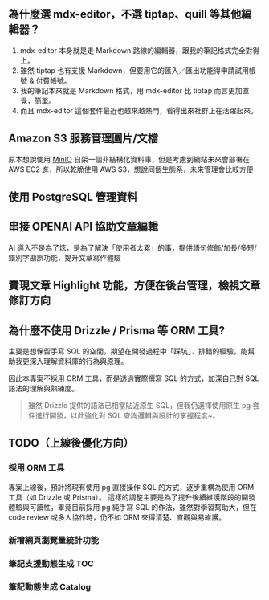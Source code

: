## 為什麼選 mdx-editor，不選 tiptap、quill 等其他編輯器？

1. mdx-editor 本身就是走 Markdown 路線的編輯器，跟我的筆記格式完全對得上。
2. 雖然 tiptap 也有支援 Markdown，但要用它的匯入／匯出功能得申請試用帳號 & 付費帳號。
3. 我的筆記本來就是 Markdown 格式，用 mdx-editor 比 tiptap 而言更加直覺，簡單。
4. 而且 mdx-editor 這個套件最近也越來越熱門，看得出來社群正在活躍起來。

## Amazon S3 服務管理圖片/文檔
原本想說使用 [MinIO](https://www.min.io/) 自架一個非結構化資料庫，但是考慮到網站未來會部署在 AWS EC2 進，所以乾脆使用 AWS S3，想說同個生態系，未來管理會比較方便

## 使用 PostgreSQL 管理資料

## 串接 OPENAI API 協助文章編輯
AI 導入不是為了炫，是為了解決「使用者太累」的事，提供語句修飾/加長/多短/錯別字勘誤功能，提升文章寫作體驗

## 實現文章 Highlight 功能，方便在後台管理，檢視文章修訂方向


## 為什麼不使用 Drizzle / Prisma 等 ORM 工具?
主要是想保留手寫 SQL 的空間，期望在開發過程中「踩坑」、排錯的經驗，能幫助我更深入理解資料庫的行為與原理。

因此本專案不採用 ORM 工具，而是透過實際撰寫 SQL 的方式，加深自己對 SQL 語法的理解與熟練度。

> 雖然 Drizzle 提供的語法已相當貼近原生 SQL，但我仍選擇使用原生 pg 套件進行開發，以此強化對 SQL 查詢邏輯與設計的掌握程度~。


## TODO（上線後優化方向）

### 採用 ORM 工具
專案上線後，預計將現有使用 pg 直接操作 SQL 的方式，逐步重構為使用 ORM 工具（如 Drizzle 或 Prisma）。
這樣的調整主要是為了提升後續維護階段的開發體驗與可讀性，畢竟目前採用 pg 純手寫 SQL 的作法，雖然對學習幫助大，但在 code review 或多人協作時，仍不如 ORM 來得清楚、直觀與易維護。

### 新增網頁瀏覽量統計功能

### 筆記支援動態生成 TOC

### 筆記動態生成 Catalog

